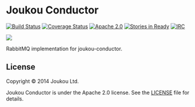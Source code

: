 Joukou Conductor
================
[![Build Status](https://circleci.com/gh/joukou/joukou-conductor-rabbitmq/tree/develop.png?circle-token=008054be871672cdcbe10946266261a040003278)](https://circleci.com/gh/joukou/joukou-conductor-rabbitmq/tree/develop) [![Coverage Status](https://coveralls.io/repos/joukou/joukou-conductor-rabbitmq/badge.png?branch=develop)](https://coveralls.io/r/joukou/joukou-conductor?branch=develop) [![Apache 2.0](http://img.shields.io/badge/License-Apache%202.0-brightgreen.svg)](#license) [![Stories in Ready](https://badge.waffle.io/joukou/joukou-api.png?label=ready&title=Ready)](http://waffle.io/joukou/joukou-api) [![IRC](http://img.shields.io/badge/IRC-%23joukou-blue.svg)](http://webchat.freenode.net/?channels=joukou)

![](http://media.giphy.com/media/wL4X1JKd0pK2Q/giphy.gif)

RabbitMQ implementation for joukou-conductor.

## License

Copyright &copy; 2014 Joukou Ltd.

Joukou Conductor is under the Apache 2.0 license. See the
[LICENSE](LICENSE) file for details.